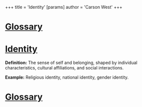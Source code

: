 +++
 title = 'Identity'
[params]
	author = 'Carson West'
+++
# [Glossary](./../glossary/)

# [Identity](./../identity/) 
**Definition:**  The sense of self and belonging, shaped by individual characteristics, cultural affiliations, and social interactions.

**Example:**  Religious identity, national identity, gender identity.

# [Glossary](./../glossary/)